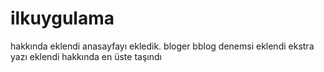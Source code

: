 # ilkuygulama

hakkında eklendi
anasayfayı ekledik. 
bloger bblog denemsi eklendi
ekstra yazı eklendi hakkında en üste taşındı

